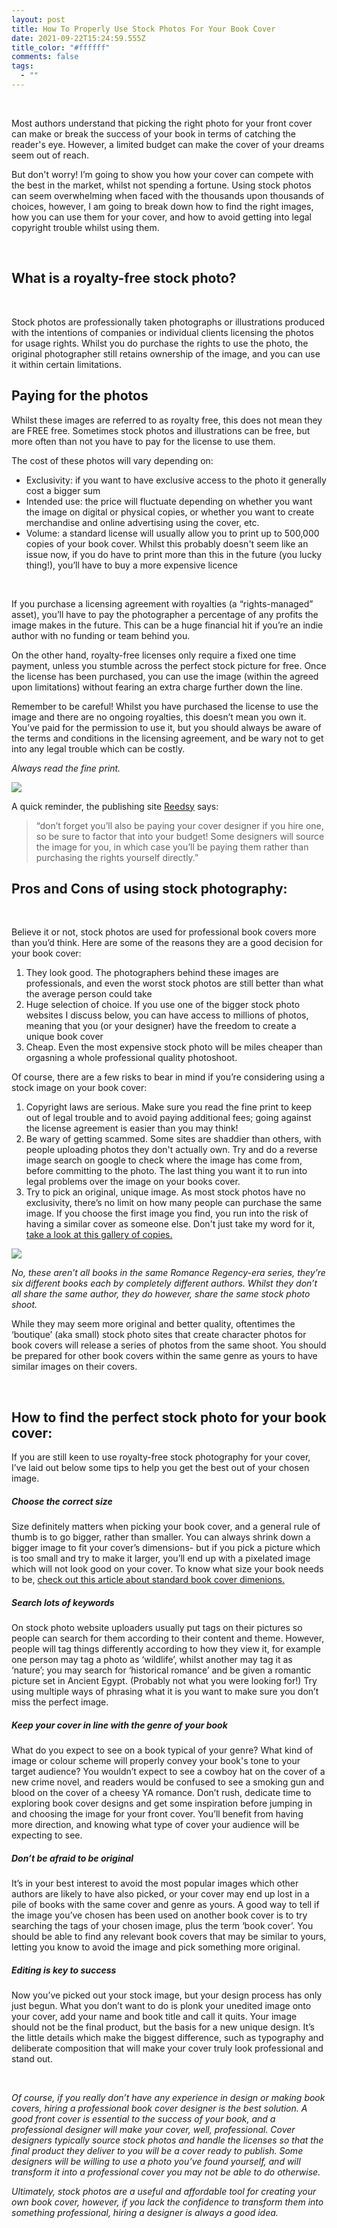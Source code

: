 ```yaml
---
layout: post
title: How To Properly Use Stock Photos For Your Book Cover
date: 2021-09-22T15:24:59.555Z
title_color: "#ffffff"
comments: false
tags:
  - ""
---
```

<!--StartFragment-->

 

Most authors understand that picking the right photo for your front cover can make or break the success of your book in terms of catching the reader's eye. However, a limited budget can make the cover of your dreams seem out of reach.

But don't worry! I’m going to show you how your cover can compete with the best in the market, whilst not spending a fortune. Using stock photos can seem overwhelming when faced with the thousands upon thousands of choices, however, I am going to break down how to find the right images, how you can use them for your cover, and how to avoid getting into legal copyright trouble whilst using them.

 

## What is a royalty-free stock photo?

 

Stock photos are professionally taken photographs or illustrations produced with the intentions of companies or individual clients licensing the photos for usage rights. Whilst you do purchase the rights to use the photo, the original photographer still retains ownership of the image, and you can use it within certain limitations.



## Paying for the photos

Whilst these images are referred to as royalty free, this does not mean they are FREE free. Sometimes stock photos and illustrations can be free, but more often than not you have to pay for the license to use them. 

The cost of these photos will vary depending on:

* Exclusivity: if you want to have exclusive access to the photo it generally cost a bigger sum
* Intended use: the price will fluctuate depending on whether you want the image on digital or physical copies, or whether you want to create merchandise and online advertising using the cover, etc.
* Volume: a standard license will usually allow you to print up to 500,000 copies of your book cover. Whilst this probably doesn't seem like an issue now, if you do have to print more than this in the future (you lucky thing!), you’ll have to buy a more expensive licence

 

If you purchase a licensing agreement with royalties (a “rights-managed” asset), you’ll have to pay the photographer a percentage of any profits the image makes in the future. This can be a huge financial hit if you’re an indie author with no funding or team behind you.

On the other hand, royalty-free licenses only require a fixed one time payment, unless you stumble across the perfect stock picture for free. Once the license has been purchased, you can use the image (within the agreed upon limitations) without fearing an extra charge further down the line.

Remember to be careful! Whilst you have purchased the license to use the image and there are no ongoing royalties, this doesn’t mean you own it. You’ve paid for the permission to use it, but you should always be aware of the terms and conditions in the licensing agreement, and be wary not to get into any legal trouble which can be costly.

*Always read the fine print.*

![](../uploads/chris-lawton-zvkx6ixuhwq-unsplash.jpg)

A quick reminder, the publishing site [Reedsy](https://blog.reedsy.com/book-cover-pictures/) says:

> “don’t forget you’ll also be paying your cover designer if you hire one, so be sure to factor that into your budget! Some designers will source the image for you, in which case you’ll be paying them rather than purchasing the rights yourself directly.”



## Pros and Cons of using stock photography:

 

Believe it or not, stock photos are used for professional book covers more than you’d think. Here are some of the reasons they are a good decision for your book cover:

1. They look good. The photographers behind these images are professionals, and even the worst stock photos are still better than what the average person could take
2. Huge selection of choice. If you use one of the bigger stock photo websites I discuss below, you can have access to millions of photos, meaning that you (or your designer) have the freedom to create a unique book cover
3. Cheap. Even the most expensive stock photo will be miles cheaper than orgasning a whole professional quality photoshoot.



Of course, there are a few risks to bear in mind if you’re considering using a stock image on your book cover: 

1. Copyright laws are serious. Make sure you read the fine print to keep out of legal trouble and to avoid paying additional fees; going against the license agreement is easier than you may think!
2. Be wary of getting scammed. Some sites are shaddier than others, with people uploading photos they don't actually own. Try and do a reverse image search on google to check where the image has come from, before committing to the photo. The last thing you want it to run into legal problems over the image on your books cover.
3. Try to pick an original, unique image. As most stock photos have no exclusivity, there’s no limit on how many people can purchase the same image. If you choose the first image you find, you run into the risk of having a similar cover as someone else. Don't just take my word for it, [take a look at this gallery of copies.](https://www.indiebooklauncher.com/resources-diy/gallery-of-clones.php)

![](../uploads/dukemaster.jpg)

*No, these aren’t all books in the same Romance Regency-era series, they’re six different books each by completely different authors. Whilst they don’t all share the same author, they do however, share the same stock photo shoot.*

While they may seem more original and better quality, oftentimes the ‘boutique’ (aka small) stock photo sites that create character photos for book covers will release a series of photos from the same shoot. You should be prepared for other book covers within the same genre as yours to have similar images on their covers.

 

## How to find the perfect stock photo for your book cover:

If you are still keen to use royalty-free stock photography for your cover, I’ve laid out below some tips to help you get the best out of your chosen image.

##### Choose the correct size

Size definitely matters when picking your book cover, and a general rule of thumb is to go bigger, rather than smaller. You can always shrink down a bigger image to fit your cover’s dimensions- but if you pick a picture which is too small and try to make it larger, you’ll end up with a pixelated image which will not look good on your cover. To know what size your book needs to be, [check out this article about standard book cover dimenions. ](https://blog.reedsy.com/book-cover-dimensions/)



##### Search lots of keywords

On stock photo website uploaders usually put tags on their pictures so people can search for them according to their content and theme. However, people will tag things differently according to how they view it, for example one person may tag a photo as ‘wildlife’, whilst another may tag it as ‘nature’; you may search for ‘historical romance’ and be given a romantic picture set in Ancient Egypt. (Probably not what you were looking for!) Try using multiple ways of phrasing what it is you want to make sure you don’t miss the perfect image.

##### Keep your cover in line with the genre of your book

What do you expect to see on a book typical of your genre? What kind of image or colour scheme will properly convey your book's tone to your target audience? You wouldn’t expect to see a cowboy hat on the cover of a new crime novel, and readers would be confused to see a smoking gun and blood on the cover of a cheesy YA romance. Don’t rush, dedicate time to exploring book cover designs and get some inspiration before jumping in and choosing the image for your front cover. You’ll benefit from having more direction, and knowing what type of cover your audience will be expecting to see. 

##### Don’t be afraid to be original

It’s in your best interest to avoid the most popular images which other authors are likely to have also picked, or your cover may end up lost in a pile of books with the same cover and genre as yours. A good way to tell if the image you’ve chosen has been used on another book cover is to try searching the tags of your chosen image, plus the term ‘book cover’. You should be able to find any relevant book covers that may be similar to yours, letting you know to avoid the image and pick something more original.

##### Editing is key to success

Now you’ve picked out your stock image, but your design process has only just begun. What you don’t want to do is plonk your unedited image onto your cover, add your name and book title and call it quits. Your image should not be the final product, but the basis for a new unique design. It’s the little details which make the biggest difference, such as typography and deliberate composition that will make your cover truly look professional and stand out.

 



*Of course, if you really don’t have any experience in design or making book covers, hiring a professional book cover designer is the best solution. A good front cover is essential to the success of your book, and a professional designer will make your cover, well, professional. Cover designers typically source stock photos and handle the licenses so that the final product they deliver to you will be a cover ready to publish. Some designers will be willing to use a photo you’ve found yourself, and will transform it into a professional cover you may not be able to do otherwise.*



*Ultimately, stock photos are a useful and affordable tool for creating your own book cover, however, if you lack the confidence to transform them into something professional, hiring a designer is always a good idea.*





<!--EndFragment-->